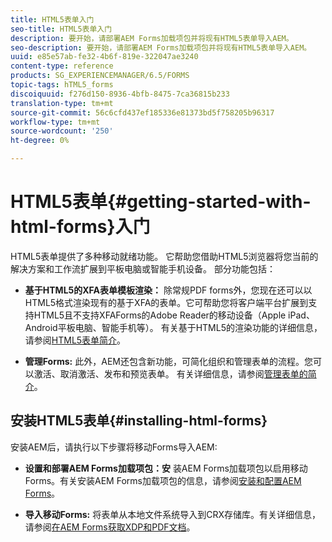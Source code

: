 ```yaml
---
title: HTML5表单入门
seo-title: HTML5表单入门
description: 要开始，请部署AEM Forms加载项包并将现有HTML5表单导入AEM。
seo-description: 要开始，请部署AEM Forms加载项包并将现有HTML5表单导入AEM。
uuid: e85e57ab-fe32-4b6f-819e-322047ae3240
content-type: reference
products: SG_EXPERIENCEMANAGER/6.5/FORMS
topic-tags: hTML5_forms
discoiquuid: f276d150-8936-4bfb-8475-7ca36815b233
translation-type: tm+mt
source-git-commit: 56c6cfd437ef185336e81373bd5f758205b96317
workflow-type: tm+mt
source-wordcount: '250'
ht-degree: 0%

---
```



# HTML5表单{#getting-started-with-html-forms}入门

HTML5表单提供了多种移动就绪功能。 它帮助您借助HTML5浏览器将您当前的解决方案和工作流扩展到平板电脑或智能手机设备。 部分功能包括：

* **基于HTML5的XFA表单模板渲染：** 除常规PDF forms外，您现在还可以以HTML5格式渲染现有的基于XFA的表单。它可帮助您将客户端平台扩展到支持HTML5且不支持XFAForms的Adobe Reader的移动设备（Apple iPad、Android平板电脑、智能手机等）。 有关基于HTML5的渲染功能的详细信息，请参阅[HTML5表单简介](/help/forms/using/introduction.md)。

* **管理Forms:** 此外，AEM还包含新功能，可简化组织和管理表单的流程。您可以激活、取消激活、发布和预览表单。 有关详细信息，请参阅[管理表单的简介](/help/forms/using/introduction-managing-forms.md)。

## 安装HTML5表单{#installing-html-forms}

安装AEM后，请执行以下步骤将移动Forms导入AEM:

* **设置和部署AEM Forms加载项包：安** 装AEM Forms加载项包以启用移动Forms。有关安装AEM Forms加载项包的信息，请参阅[安装和配置AEM Forms](/help/forms/using/installing-configuring-aem-forms-osgi.md)。

* **导入移动Forms:** 将表单从本地文件系统导入到CRX存储库。有关详细信息，请参阅[在AEM Forms获取XDP和PDF文档](/help/forms/using/get-xdp-pdf-documents-aem.md)。
